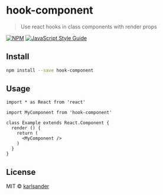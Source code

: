 # hook-component

> Use react hooks in class components with render props

[![NPM](https://img.shields.io/npm/v/hook-component.svg)](https://www.npmjs.com/package/hook-component) [![JavaScript Style Guide](https://img.shields.io/badge/code_style-standard-brightgreen.svg)](https://standardjs.com)

## Install

```bash
npm install --save hook-component
```

## Usage

```tsx
import * as React from 'react'

import MyComponent from 'hook-component'

class Example extends React.Component {
  render () {
    return (
      <MyComponent />
    )
  }
}
```

## License

MIT © [karlsander](https://github.com/karlsander)
